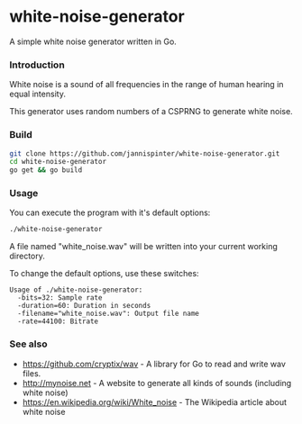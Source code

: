 # white-noise-generator
A simple white noise generator written in Go.

### Introduction
White noise is a sound of all frequencies in the range of human hearing in equal intensity.

This generator uses random numbers of a CSPRNG to generate white noise.

### Build
```sh
git clone https://github.com/jannispinter/white-noise-generator.git
cd white-noise-generator
go get && go build
```

### Usage
You can execute the program with it's default options:
```sh
./white-noise-generator
```
A file named "white_noise.wav" will be written into your current working directory.

To change the default options, use these switches:
```
Usage of ./white-noise-generator:
  -bits=32: Sample rate
  -duration=60: Duration in seconds
  -filename="white_noise.wav": Output file name
  -rate=44100: Bitrate
```

### See also
* https://github.com/cryptix/wav - A library for Go to read and write wav files.
* http://mynoise.net - A website to generate all kinds of sounds (including white noise)
* https://en.wikipedia.org/wiki/White_noise - The Wikipedia article about white noise
